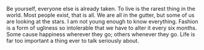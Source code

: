 Be yourself, everyone else is already taken.
To live is the rarest thing in the world. Most people exist, that is all.
We are all in the gutter, but some of us are looking at the stars.
I am not young enough to know everything.
Fashion is a form of ugliness so intolerable that we have to alter it every six months.
Some cause happiness wherever they go; others whenever they go.
Life is far too important a thing ever to talk seriously about.
